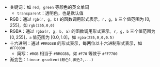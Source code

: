 - 关键词：如 `red`，`green` 等颜色的英文单词
	- `transparent`：透明色，也是默认值
- RGB：通过 `rgb(r, g, b)` 的函数调用形式表示。`r`，`g`，`b` 三个值范围为 $[0,255]$，如 `rgb(255,0,0)`
- RGBA：通过 `rgba(r, g, b, a)` 的函数调用形式表示。`r`，`g`，`b` 三个值范围为 $[0,255]$，`a` 值范围为 $[0.0,1.0]$，如 `rgba(255,0,0,0.5)`
- 十六进制：通过 `#RRGGBB` 的形式表示，每两位以十六进制形式表示，如 `#FF0000`
	- 简写：`#RGB` 相当于 `#RRGGBB`，如 `#F70` 等效于 `#FF7700`
- 渐变色：`linear-gradient(颜色1,颜色2,...)`
